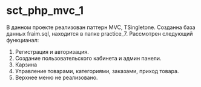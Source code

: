 # sct_php_mvc_1

В данном проекте реализован паттерн MVC, TSingletone. Созданна база данных fraim.sql, находится в папке practice_7.
Рассмотрен следующий функцианал:
1. Регистрация и авторизация.
2. Создание пользовательского кабинета и админ панели.
3. Карзина
4. Управление товарами, категориями, заказами, приход товара.
5. Верхнее меню не реализовано.